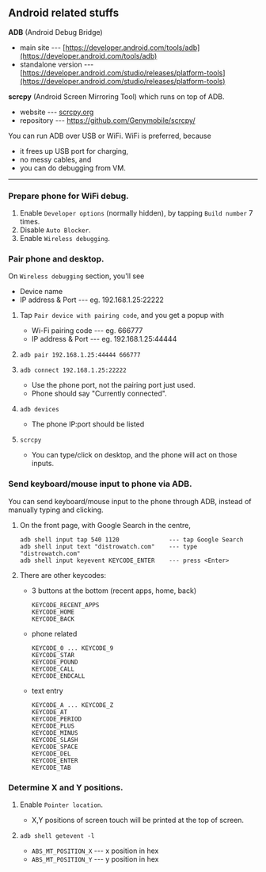 ## Android related stuffs

**ADB** (Android Debug Bridge)
  - main site --- [https://developer.android.com/tools/adb](https://developer.android.com/tools/adb)
  - standalone version --- [https://developer.android.com/studio/releases/platform-tools](https://developer.android.com/studio/releases/platform-tools)

**scrcpy** (Android Screen Mirroring Tool) which runs on top of ADB.
  - website --- [scrcpy.org](scrcpy.org)
  - repository --- [https://github.com/Genymobile/scrcpy/ ](https://github.com/Genymobile/scrcpy/)

You can run ADB over USB or WiFi.  WiFi is preferred, because 
  - it frees up USB port for charging,
  - no messy cables, and
  - you can do debugging from VM.

---

### Prepare phone for WiFi debug.

1. Enable `Developer options` (normally hidden), by tapping `Build number` 7 times.
2. Disable `Auto Blocker`.
3. Enable `Wireless debugging`.

### Pair phone and desktop.

On `Wireless debugging` section, you'll see
  - Device name
  - IP address & Port --- eg. 192.168.1.25:22222

1. Tap `Pair device with pairing code`, and you get a popup with
   - Wi-Fi pairing code --- eg. 666777
   - IP address & Port --- eg. 192.168.1.25:44444

2. `adb pair 192.168.1.25:44444 666777`

3. `adb connect 192.168.1.25:22222`
   - Use the phone port, not the pairing port just used.
   - Phone should say "Currently connected".

4. `adb devices`
   - The phone IP:port should be listed

5. `scrcpy`
   - You can type/click on desktop, and the phone will act on those inputs.


### Send keyboard/mouse input to phone via ADB.

You can send keyboard/mouse input to the phone through ADB, instead of
manually typing and clicking.

1. On the front page, with Google Search in the centre,
   ```
   adb shell input tap 540 1120              --- tap Google Search
   adb shell input text "distrowatch.com"    --- type "distrowatch.com"
   adb shell input keyevent KEYCODE_ENTER    --- press <Enter>
   ```

3. There are other keycodes:
   - 3 buttons at the bottom (recent apps, home, back)
     ```
     KEYCODE_RECENT_APPS
     KEYCODE_HOME
     KEYCODE_BACK
     ```

   - phone related
     ```
     KEYCODE_0 ... KEYCODE_9
     KEYCODE_STAR
     KEYCODE_POUND
     KEYCODE_CALL
     KEYCODE_ENDCALL
     ```

   - text entry
     ```
     KEYCODE_A ... KEYCODE_Z
     KEYCODE_AT
     KEYCODE_PERIOD
     KEYCODE_PLUS
     KEYCODE_MINUS
     KEYCODE_SLASH
     KEYCODE_SPACE
     KEYCODE_DEL
     KEYCODE_ENTER
     KEYCODE_TAB
     ```

### Determine X and Y positions.

1. Enable `Pointer location`.
   - X,Y positions of screen touch will be printed at the top of screen.

2. `adb shell getevent -l`
   - `ABS_MT_POSITION_X` --- x position in hex
   - `ABS_MT_POSITION_Y` --- y position in hex

